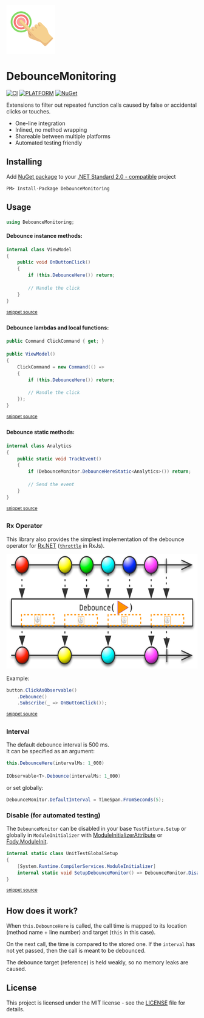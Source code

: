 ![LOGO](Assets/icon.png)

# DebounceMonitoring

[![CI](https://github.com/SIDOVSKY/DebounceMonitoring/actions/workflows/ci.yml/badge.svg)](https://github.com/SIDOVSKY/DebounceMonitoring/actions/workflows/ci.yml)
[![PLATFORM](https://img.shields.io/badge/platform-.NET%20Standard%202.0-lightgrey)](#DebounceMonitoring)
[![NuGet](https://img.shields.io/nuget/v/DebounceMonitoring?logo=nuget)](https://www.nuget.org/packages/DebounceMonitoring/)

Extensions to filter out repeated function calls caused by false or accidental clicks or touches.
* One-line integration
* Inlined, no method wrapping
* Shareable between multiple platforms
* Automated testing friendly

## Installing

Add [NuGet package](https://www.nuget.org/packages/DebounceMonitoring) to your [.NET Standard 2.0 - compatible](https://github.com/dotnet/standard/blob/master/docs/versions/netstandard2.0.md#platform-support) project

```
PM> Install-Package DebounceMonitoring
```

## Usage

```csharp
using DebounceMonitoring;
```

#### Debounce **instance** methods:
```csharp
internal class ViewModel
{
    public void OnButtonClick()
    {
        if (this.DebounceHere()) return;

        // Handle the click
    }
}
```
<sup>[snippet source](/DebounceMonitoring.Tests/Snippets/Sample.cs#L9-L16)</sup>

#### Debounce **lambdas** and **local functions**:
```csharp
public Command ClickCommand { get; }

public ViewModel()
{
    ClickCommand = new Command(() =>
    {
        if (this.DebounceHere()) return;

        // Handle the click
    });
}
```
<sup>[snippet source](/DebounceMonitoring.Tests/Snippets/Sample.cs#L18-L28)</sup>

#### Debounce **static** methods:
```csharp
internal class Analytics
{
    public static void TrackEvent()
    {
        if (DebounceMonitor.DebounceHereStatic<Analytics>()) return;

        // Send the event
    }
}
```
<sup>[snippet source](/DebounceMonitoring.Tests/Snippets/Sample.cs#L52-L61)</sup>

### Rx Operator

This library also provides the simplest implementation of the debounce operator for [Rx.NET](https://github.com/dotnet/reactive) ([`throttle`](https://rxmarbles.com/#throttle) in RxJs).

<img src="Assets/debounce_marble.png" height="300">

Example:
```csharp
button.ClickAsObservable()
    .Debounce()
    .Subscribe(_ => OnButtonClick());
```
<sup>[snippet source](/DebounceMonitoring.Tests/Snippets/Sample.cs#L32-L34)</sup>

### Interval

The default debounce interval is 500 ms.  
It can be specified as an argument:

```csharp
this.DebounceHere(intervalMs: 1_000)

IObservable<T>.Debounce(intervalMs: 1_000)
```
or set globally:

```csharp
DebounceMonitor.DefaultInterval = TimeSpan.FromSeconds(5);
```

### Disable (for automated testing)

The `DebounceMonitor` can be disabled in your base `TestFixture.Setup` or globally in `ModuleInitializer` with [ModuleInitializerAttribute](https://docs.microsoft.com/dotnet/api/system.runtime.compilerservices.moduleinitializerattribute) or [Fody.ModuleInit](https://github.com/Fody/ModuleInit).

```csharp
internal static class UnitTestGlobalSetup
{
    [System.Runtime.CompilerServices.ModuleInitializer]
    internal static void SetupDebounceMonitor() => DebounceMonitor.Disabled = true;
}
```
<sup>[snippet source](/DebounceMonitoring.Tests/Snippets/Sample.cs#L63-L67)</sup>

## How does it work?

When `this.DebounceHere` is called, the call time is mapped to its location (method name + line number) and target (`this` in this case).

On the next call, the time is compared to the stored one. If the `interval` has not yet passed, then the call is meant to be debounced.

The debounce target (reference) is held weakly, so no memory leaks are caused.

## License

This project is licensed under the MIT license - see the [LICENSE](LICENSE) file for details.